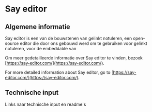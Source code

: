 # Say editor

## Algemene informatie

Say editor is een van de bouwstenen van gelinkt notuleren, een open-source editor die door ons gebouwd werd om te gebruiken voor gelinkt notuleren, voor de embeddable van 

Om meer gedetailleerde informatie over Say editor te vinden, bezoek [https://say-editor.com/](https://say-editor.com/).

For more detailed information about Say editor, go to [https://say-editor.com/](https://say-editor.com/).

## Technische input

Links naar technische input en readme's

